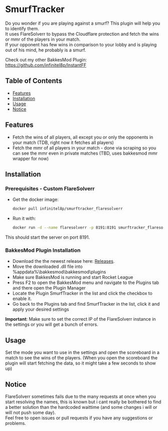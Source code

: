 # SmurfTracker
Do you wonder if you are playing against a smurf? This plugin will help you to identify them.  
It uses FlareSolverr to bypass the Cloudflare protection and fetch the wins or mmr of the players in your match.  
If your opponent has few wins in comparison to your lobby and is playing out of his mind, he probably is a smurf.

Check out my other BakkesMod Plugin: https://github.com/infinitel8p/InstantFF

## Table of Contents
- [Features](#features)
- [Installation](#installation)
- [Usage](#usage)
- [Notice](#notice)

## Features
- Fetch the wins of all players, all except you or only the opponents in your match (TDB, right now it fetches all players)
- Fetch the mmr of all players in your match - done via scraping so you can see the mmr even in private matches (TBD, uses bakkesmod mmr wrapper for now)

## Installation
### Prerequisites - Custom FlareSolverr
- Get the docker image:
    ```bash
    docker pull infinitel8p/smurftracker_flaresolverr
    ```

- Run it with:
    ```bash
    docker run -d --name flaresolverr -p 8191:8191 smurftracker_flaresolverr
    ```

This should start the server on port 8191.

### BakkesMod Plugin Installation
- Download the the newest release here: [Releases](https://github.com/infinitel8p/SmurfTracker/releases/latest).
- Move the downloaded .dll file into %appdata%\bakkesmod\bakkesmod\plugins
- Make sure BakkesMod is running and start Rocket League
- Press F2 to open the BakkesMod menu and navigate to the Plugins tab and there open the Plugin Manager
- Locate the Plugin SmurfTracker in the list and click the checkbox to enable it.
- Go back to the Plugins tab and find SmurfTracker in the list, click it and apply your desired settings  

**Important**: Make sure to set the correct IP of the FlareSolverr instance in the settings or you will get a bunch of errors.

## Usage
Set the mode you want to use in the settings and open the scoreboard in a match to see the wins of the players. (When you open the scoreboard the plugin will start fetching the data, so it might take a few seconds to show up)

## Notice
FlareSolverr sometimes fails due to the many requests at once when you start resolving the names, this is known but i cant really be bothered to find a better solution than the hardcoded waittime (and some changes i will or will not push some day).  
 Feel free to open issues or pull requests if you have any suggestions or problems.